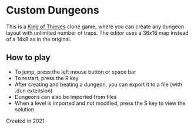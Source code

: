 # Custom Dungeons
This is a [King of Thieves](https://www.zeptolab.com/games/king_of_thieves) clone game, where you can create any dungeon layout with unlimited number of traps. The editor uses a 36x16 map instead of a 14x8 as in the original.

## How to play
- To jump, press the left mouse button or space bar
- To restart, press the R key
- After creating and beating a dungeon, you can export it to a file (with .dun extension)
- Dungeons can also be imported from files
- When a level is imported and not modified, press the S key to view the solution

Created in 2021
